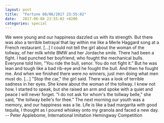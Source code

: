 ```yaml
---
layout: post
title:  "Fortune 08/06/2017 23:55:02"
date:   2017-06-08 23:55:02 +0200
categories: special
---
```


We were young and our happiness dazzled us with its strength.  But there was
also a terrible betrayal that lay within me like a Merle Haggard song at a
French restaurant. [...]
	I could not tell the girl about the woman of the tollway, of her milk
white BMW and her Jordache smile.  There had been a fight.  I had punched her
boyfriend, who fought the mechanical bulls.  Everyone told him, "You ride the
bull, senor.  You do not fight it."  But he was lean and tough like a bad
rib-eye and he fought the bull.  And then he fought me.  And when we finished
there were no winners, just men doing what men must do. [...]
	"Stop the car," the girl said.
	There was a look of terrible sadness in her eyes.  She knew about the
woman of the tollway.  I knew not how.  I started to speak, but she raised an
arm and spoke with a quiet and peace I will never forget.
	"I do not ask for whom's the tollway belle," she said, "the tollway
belle's for thee."
	The next morning our youth was a memory, and our happiness was a lie.
Life is like a bad margarita with good tequila, I thought as I poured whiskey
onto my granola and faced a new day.
		-- Peter Applebome, International Imitation Hemingway
		   Competition
